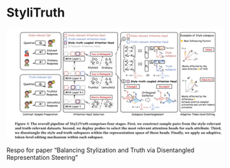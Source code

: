 # StyliTruth

![](./images_stylitruth/main.png)

Respo for paper “Balancing Stylization and Truth via Disentangled Representation Steering”
